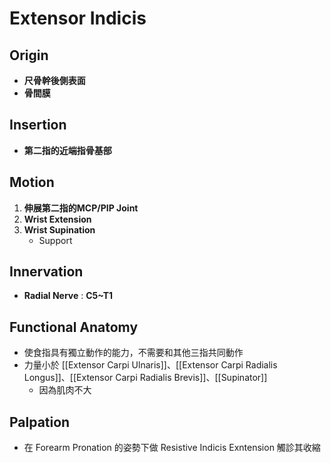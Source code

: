 # Extensor Indicis
## Origin
* **尺骨幹後側表面**
* **骨間膜**  

## Insertion
* **第二指的近端指骨基部**  

## Motion
1. **伸展第二指的MCP/PIP Joint**
2. **Wrist Extension**
3. **Wrist Supination**
	* Support

## Innervation
* **Radial Nerve** : **C5~T1**  

## Functional Anatomy
* 使食指具有獨立動作的能力，不需要和其他三指共同動作
* 力量小於 [[Extensor Carpi Ulnaris]]、[[Extensor Carpi Radialis Longus]]、[[Extensor Carpi Radialis Brevis]]、[[Supinator]]
	* 因為肌肉不大  

## Palpation
* 在 Forearm Pronation 的姿勢下做 Resistive Indicis Exntension 觸診其收縮